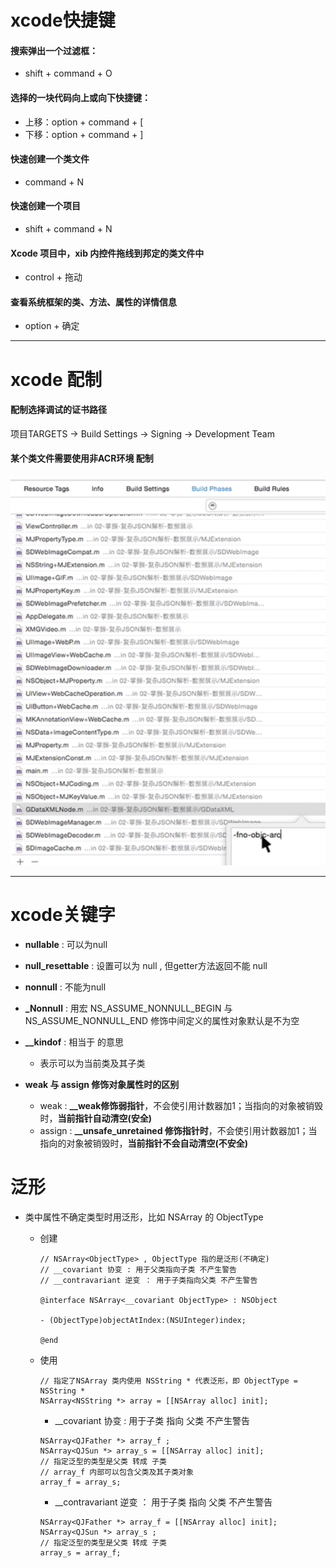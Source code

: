 # xcode快捷键

#### 搜索弹出一个过滤框：
- shift + command + O

#### 选择的一块代码向上或向下快捷键：
- 上移：option + command + [
- 下移：option + command + ]


#### 快速创建一个类文件
- command + N

#### 快速创建一个项目
- shift + command + N


#### Xcode 项目中，xib 内控件拖线到邦定的类文件中
- control + 拖动

#### 查看系统框架的类、方法、属性的详情信息
- option + 确定


---

# xcode 配制
#### 配制选择调试的证书路径
项目TARGETS -> Build Settings -> Signing -> Development Team

#### 某个类文件需要使用非ACR环境 配制
![](./images/某一个类文件使用非ARC配制.png)


---

# xcode关键字
- **nullable** : 可以为null
- **null_resettable** : 设置可以为 null , 但getter方法返回不能 null
- **nonnull** : 不能为null
- **_Nonnull** : 用宏 NS_ASSUME_NONNULL_BEGIN 与 NS_ASSUME_NONNULL_END 修饰中间定义的属性对象默认是不为空

- **__kindof** : 相当于 的意思
    - 表示可以为当前类及其子类

- **weak 与 assign 修饰对象属性时的区别**
    - weak : **__weak修饰弱指针**，不会使引用计数器加1；当指向的对象被销毁时，**当前指针自动清空(安全)**
    - assign : **__unsafe_unretained 修饰指针时**，不会使引用计数器加1；当指向的对象被销毁时，**当前指针不会自动清空(不安全)**

# 泛形
- 类中属性不确定类型时用泛形，比如 NSArray 的 ObjectType
    - 创建
        ```objc
        // NSArray<ObjectType> , ObjectType 指的是泛形(不确定)
        // __covariant 协变 : 用于父类指向子类 不产生警告
        // __contravariant 逆变 ： 用于子类指向父类 不产生警告

        @interface NSArray<__covariant ObjectType> : NSObject

        - (ObjectType)objectAtIndex:(NSUInteger)index;

        @end
        ```

    - 使用
        ```objc
        // 指定了NSArray 类内使用 NSString * 代表泛形，即 ObjectType = NSString *
        NSArray<NSString *> array = [[NSArray alloc] init];
        ```

        - __covariant 协变 : 用于子类 指向 父类 不产生警告
        ```objc
        NSArray<QJFather *> array_f ;
        NSArray<QJSun *> array_s = [[NSArray alloc] init];
        // 指定泛型的类型是父类 转成 子类
        // array_f 内部可以包含父类及其子类对象
        array_f = array_s;
        ```
        - __contravariant 逆变 ： 用于子类 指向 父类 不产生警告
        ```objc
        NSArray<QJFather *> array_f = [[NSArray alloc] init];
        NSArray<QJSun *> array_s ;
        // 指定泛型的类型是父类 转成 子类
        array_s = array_f;
        ```



